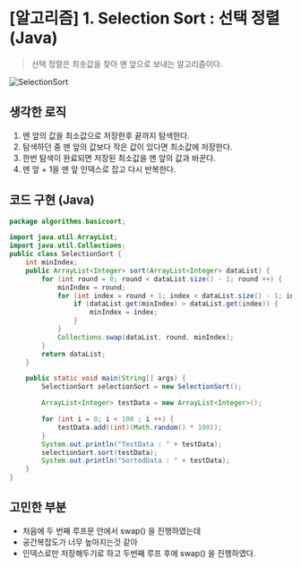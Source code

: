 # [알고리즘] 1. Selection Sort : 선택 정렬 (Java)
> 선택 정렬은 최솟값을 찾아 맨 앞으로 보내는 알고리즘이다.
>
![SelectionSort](https://upload.wikimedia.org/wikipedia/commons/9/94/Selection-Sort-Animation.gif)

## 생각한 로직
1. 맨 앞의 값을 최소값으로 저장한후 끝까지 탐색한다.
2. 탐색하던 중 맨 앞의 값보다 작은 값이 있다면 최소값에 저장한다.
3. 한번 탐색이 완료되면 저장된 최소값을 맨 앞의 값과 바꾼다.
4. 맨 앞 + 1을 맨 앞 인덱스로 잡고 다시 반복한다.

## 코드 구현 (Java)
```java
package algorithms.basicsort;

import java.util.ArrayList;
import java.util.Collections;
public class SelectionSort {
    int minIndex;
    public ArrayList<Integer> sort(ArrayList<Integer> dataList) {
        for (int round = 0; round < dataList.size() - 1; round ++) {
            minIndex = round;
            for (int index = round + 1; index < dataList.size() - 1; index ++) {
                if (dataList.get(minIndex) > dataList.get(index)) {
                    minIndex = index;
                }
            }
            Collections.swap(dataList, round, minIndex);
        }
        return dataList;
    }

    public static void main(String[] args) {
        SelectionSort selectionSort = new SelectionSort();

        ArrayList<Integer> testData = new ArrayList<Integer>();

        for (int i = 0; i < 100 ; i ++) {
            testData.add((int)(Math.random() * 100));
        }
        System.out.println("TestData : " + testData);
        selectionSort.sort(testData);
        System.out.println("SortedData : " + testData);
    }
}


```

## 고민한 부분
- 처음에 두 번째 루프문 안에서 swap() 을 진행하였는데
- 공간복잡도가 너무 높아지는것 같아
- 인덱스로만 저장해두기로 하고 두번째 루프 후에 swap() 을 진행하였다.
